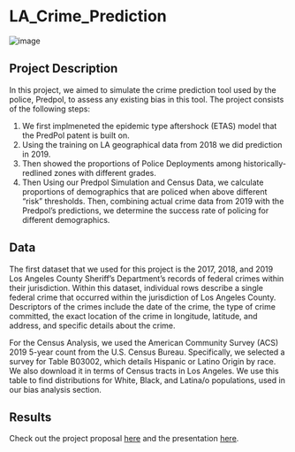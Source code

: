 # LA_Crime_Prediction
![image](https://user-images.githubusercontent.com/59149638/184992096-70df0472-423b-478b-9070-6baef05df0e1.png)

## Project Description
In this project, we aimed to simulate the crime prediction tool used by the police, Predpol, to assess any existing bias in this tool. The project consists of the following steps:
1) We first implmeneted the epidemic type aftershock (ETAS) model that the PredPol patent is built on.
2) Using the training on LA geographical data from 2018 we did prediction in 2019. 
3) Then showed the proportions of Police Deployments among historically-redlined zones with different grades.  
4) Then Using our Predpol Simulation and Census Data, we calculate proportions of demographics that are policed when above different “risk” thresholds. Then, combining actual crime data from 2019 with the Predpol’s predictions, we determine the success rate of policing for different demographics.


## Data
The first dataset that we used for this project is the 2017, 2018, and 2019 Los Angeles County Sheriff’s Department’s records of federal crimes within their jurisdiction. Within this dataset, individual rows describe a single federal crime that occurred within the jurisdiction of Los Angeles County. Descriptors of the crimes include the date of the crime, the type of crime committed, the exact location of the crime in longitude, latitude, and address, and specific details about the crime.

For the Census Analysis, we used the American Community Survey (ACS) 2019 5-year count from the U.S. Census Bureau. Specifically, we selected a survey for Table B03002, which details Hispanic or Latino Origin by race. We also download it in terms of Census tracts in Los Angeles. We use this table to find distributions for White, Black, and Latina/o populations, used in our bias analysis section. 


## Results
Check out the project proposal [here](https://link-url-here.org) and the presentation [here](https://link-url-here.org).
